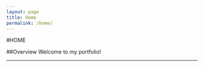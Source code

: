 ```yaml
---
layout: page
title: Home
permalink: /home/
---
```

#HOME

##Overview
Welcome to my portfolio!

-------------
